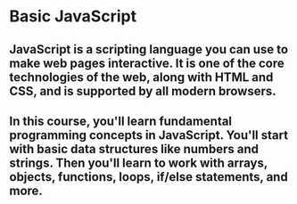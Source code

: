# Basic JavaScript
## JavaScript is a scripting language you can use to make web pages interactive. It is one of the core technologies of the web, along with HTML and CSS, and is supported by all modern browsers.

## In this course, you'll learn fundamental programming concepts in JavaScript. You'll start with basic data structures like numbers and strings. Then you'll learn to work with arrays, objects, functions, loops, if/else statements, and more.